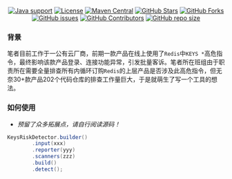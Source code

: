 <p align="center">
<a href="https://openjdk.java.net/"><img src="https://img.shields.io/badge/Java-21+-green?logo=java&logoColor=white" alt="Java support"></a>
<a href="https://www.apache.org/licenses/LICENSE-2.0.html"><img src="https://img.shields.io/github/license/dk900912/redis-keys-detector?color=4D7A97&logo=apache" alt="License"></a>
<a href="https://search.maven.org/search?q=a:redis-keys-detector"><img src="https://img.shields.io/maven-central/v/io.github.dk900912/redis-keys-detector?logo=apache-maven" alt="Maven Central"></a>
<a href="https://github.com/dk900912/redis-keys-detector/stargazers"><img src="https://img.shields.io/github/stars/dk900912/redis-keys-detector" alt="GitHub Stars"></a>
<a href="https://github.com/dk900912/redis-keys-detector/fork"><img src="https://img.shields.io/github/forks/dk900912/redis-keys-detector" alt="GitHub Forks"></a>
<a href="https://github.com/dk900912/redis-keys-detector/issues"><img src="https://img.shields.io/github/issues/dk900912/redis-keys-detector" alt="GitHub issues"></a>
<a href="https://github.com/dk900912/redis-keys-detector/graphs/contributors"><img src="https://img.shields.io/github/contributors/dk900912/redis-keys-detector" alt="GitHub Contributors"></a>
<a href="https://github.com/dk900912/redis-keys-detector"><img src="https://img.shields.io/github/repo-size/dk900912/redis-keys-detector" alt="GitHub repo size"></a>
</p>

### 背景
笔者目前工作于一公有云厂商，前期一款产品在线上使用了`Redis`中`KEYS *`高危指令，最终影响该款产品登录、连接功能异常，引发批量客诉。笔者所在班组由于职责所在需要全量排查所有内循环订购`Redis`的上层产品是否涉及此高危指令，但无奈30+款产品202个代码仓库的排查工作量巨大，于是就萌生了写一个工具的想法。
### 如何使用
- *预留了众多拓展点，请自行阅读源码！*
```java
KeysRiskDetector.builder()
        .input(xxx)
        .reporter(yyy)
        .scanners(zzz)
        .build()
        .detect();
```
